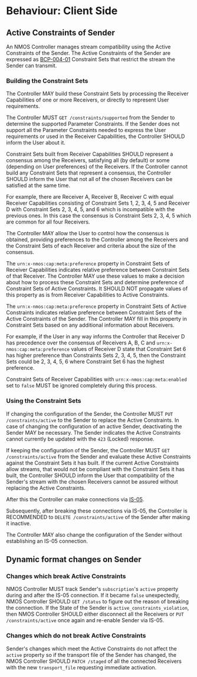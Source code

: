 # Behaviour: Client Side

## Active Constraints of Sender

An NMOS Controller manages stream compatibility using the Active Constraints of the Sender.
The Active Constraints of the Sender are expressed as [BCP-004-01][] Constraint Sets that restrict the stream the Sender can transmit.

### Building the Constraint Sets

The Controller MAY build these Constraint Sets by processing the Receiver Capabilities of one or more Receivers, or directly to represent User requirements.

The Controller MUST `GET /constraints/supported` from the Sender to determine the supported Parameter Constraints.
If the Sender does not support all the Parameter Constraints needed to express the User requirements or used in the Receiver Capabilities, the Controller SHOULD inform the User about it.

Constraint Sets built from Receiver Capabilities SHOULD represent a consensus among the Receivers, satisfying all (by default) or some (depending on User preferences) of the Receivers.
If the Controller cannot build any Constraint Sets that represent a consensus, the Controller SHOULD inform the User that not all of the chosen Receivers can be satisfied at the same time.

For example, there are Receiver A, Receiver B, Receiver C with equal Receiver Capabilities consisting of Constraint Sets 1, 2, 3, 4, 5 and Receiver D with Constraint Sets 2, 3, 4, 5, and 6 which is incompatible with the previous ones.
In this case the consensus is Constraint Sets 2, 3, 4, 5 which are common for all four Receivers.

The Controller MAY allow the User to control how the consensus is obtained, providing preferences to the Controller among the Receivers and the Constraint Sets of each Receiver and criteria about the size of the consensus.

The `urn:x-nmos:cap:meta:preference` property in Constraint Sets of Receiver Capabilities indicates relative preference between Constraint Sets of that Receiver.
The Controller MAY use these values to make a decision about how to process these Constraint Sets and determine preference of Constraint Sets of Active Constraints.
It SHOULD NOT propagate values of this property as is from Receiver Capabilities to Active Constraints.

The `urn:x-nmos:cap:meta:preference` property in Constraint Sets of Active Constraints indicates relative preference between Constraint Sets of the Active Constraints of the Sender.
The Controller MAY fill in this property in Constraint Sets based on any additional information about Receivers.

For example, if the User in any way informs the Controller that Receiver D has precedence over the consensus of Receivers A, B, C and `urn:x-nmos:cap:meta:preference` values of Receiver D state that Constraint Set 6 has higher preference than Constraints Sets 2, 3, 4, 5, then the Constraint Sets could be 2, 3, 4, 5, 6 where Constraint Set 6 has the highest preference.

Constraint Sets of Receiver Capabilities with `urn:x-nmos:cap:meta:enabled` set to `false` MUST be ignored completely during this process.

### Using the Constraint Sets

If changing the configuration of the Sender, the Controller MUST `PUT /constraints/active` to the Sender to replace the Active Constraints.
In case of changing the configuration of an active Sender, deactivating the Sender MAY be necessary.
The Sender indicates the Active Constraints cannot currently be updated with the `423` (Locked) response.

If keeping the configuration of the Sender, the Controller MUST `GET /constraints/active` from the Sender and evaluate these Active Constraints against the Constraint Sets it has built.
If the current Active Constraints allow streams, that would not be compliant with the Constraint Sets it has built, the Controller SHOULD inform the User that compatibility of the Sender's stream with the chosen Receivers cannot be assured without replacing the Active Constraints.

After this the Controller can make connections via [IS-05][].

Subsequently, after breaking these connections via IS-05, the Controller is RECOMMENDED to `DELETE /constraints/active` of the Sender after making it inactive.

The Controller MAY also change the configuration of the Sender without establishing an IS-05 connection.

## Dynamic format changes on Sender

### Changes which break Active Constraints

NMOS Controller MUST track Sender's `subscription`'s `active` property during and after the IS-05 connection. If it became `false` unexpectedly, NMOS Controller SHOULD `GET /status` to figure out the reason of breaking the connection. If the State of the Sender is `active_constraints_violation`, then NMOS Controller SHOULD either disconnect all the Receivers or `PUT /constraints/active` once again and re-enable Sender via IS-05.

### Changes which do not break Active Constraints

Sender's changes which meet the Active Constraints do not affect the `active` property so if the transport file of the Sender has changed, the NMOS Controller SHOULD `PATCH /staged` of all the connected Receivers with the new `transport_file` requesting immediate activation.

[BCP-004-01]: https://specs.amwa.tv/bcp-004-01/
[IS-05]: https://specs.amwa.tv/is-05/
